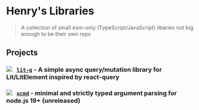 # Henry's Libraries

> A collection of small esm-only (TypeScript/JavaScript) libaries not big enough to be their own repo

## Projects

### [![](https://img.shields.io/npm/v/lit-q?style=flat&colorA=000000&colorB=efefef)](https://www.npmjs.com/package/lit-q) &nbsp; [**`lit-q`**](./packages/lit-q) - A simple async query/mutation library for Lit/LitElement inspired by react-query

### [![](https://img.shields.io/npm/v/ucmd?style=flat&colorA=000000&colorB=efefef)](https://www.npmjs.com/package/ucmd) &nbsp; [**`ucmd`**](./packages/ucmd) - minimal and strictly typed argument parsing for node.js 19+ (unreleased)

